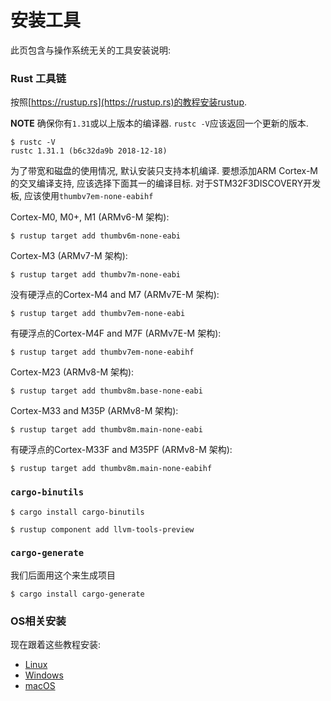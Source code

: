 # 安装工具

此页包含与操作系统无关的工具安装说明:

### Rust 工具链

按照[https://rustup.rs](https://rustup.rs)的教程安装rustup.

**NOTE** 确保你有`1.31`或以上版本的编译器. `rustc -V`应该返回一个更新的版本.

``` console
$ rustc -V
rustc 1.31.1 (b6c32da9b 2018-12-18)
```

为了带宽和磁盘的使用情况, 默认安装只支持本机编译.
要想添加ARM Cortex-M的交叉编译支持, 应该选择下面其一的编译目标.
对于STM32F3DISCOVERY开发板, 应该使用`thumbv7em-none-eabihf`

Cortex-M0, M0+, M1 (ARMv6-M 架构):
``` console
$ rustup target add thumbv6m-none-eabi
```

Cortex-M3 (ARMv7-M 架构):
``` console
$ rustup target add thumbv7m-none-eabi
```

没有硬浮点的Cortex-M4 and M7 (ARMv7E-M 架构):
``` console
$ rustup target add thumbv7em-none-eabi
```

有硬浮点的Cortex-M4F and M7F (ARMv7E-M 架构):
``` console
$ rustup target add thumbv7em-none-eabihf
```

Cortex-M23 (ARMv8-M 架构):
``` console
$ rustup target add thumbv8m.base-none-eabi
```

Cortex-M33 and M35P (ARMv8-M 架构):
``` console
$ rustup target add thumbv8m.main-none-eabi
```

有硬浮点的Cortex-M33F and M35PF (ARMv8-M 架构):
``` console
$ rustup target add thumbv8m.main-none-eabihf
```

### `cargo-binutils`

``` console
$ cargo install cargo-binutils

$ rustup component add llvm-tools-preview
```

### `cargo-generate`

我们后面用这个来生成项目

``` console
$ cargo install cargo-generate
```

### OS相关安装

现在跟着这些教程安装:

- [Linux](install/linux.md)
- [Windows](install/windows.md)
- [macOS](install/macos.md)
